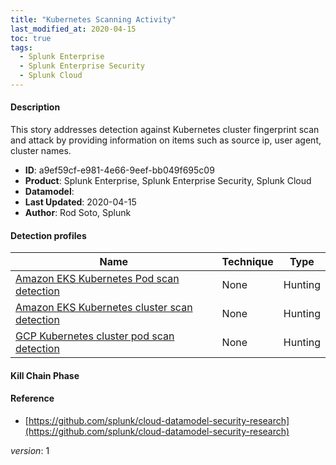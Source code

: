 ```yaml
---
title: "Kubernetes Scanning Activity"
last_modified_at: 2020-04-15
toc: true
tags:
  - Splunk Enterprise
  - Splunk Enterprise Security
  - Splunk Cloud
---
```


#### Description

This story addresses detection against Kubernetes cluster fingerprint scan and attack by providing information on items such as source ip, user agent, cluster names.

- **ID**: a9ef59cf-e981-4e66-9eef-bb049f695c09
- **Product**: Splunk Enterprise, Splunk Enterprise Security, Splunk Cloud
- **Datamodel**: 
- **Last Updated**: 2020-04-15
- **Author**: Rod Soto, Splunk

#### Detection profiles

| Name        | Technique   | Type         |
| ----------- | ----------- |--------------|
| [Amazon EKS Kubernetes Pod scan detection](/cloud/amazon_eks_kubernetes_pod_scan_detection/) | None | Hunting |
| [Amazon EKS Kubernetes cluster scan detection](/cloud/amazon_eks_kubernetes_cluster_scan_detection/) | None | Hunting |
| [GCP Kubernetes cluster pod scan detection](/cloud/gcp_kubernetes_cluster_pod_scan_detection/) | None | Hunting |

#### Kill Chain Phase



#### Reference

* [https://github.com/splunk/cloud-datamodel-security-research](https://github.com/splunk/cloud-datamodel-security-research)



_version_: 1